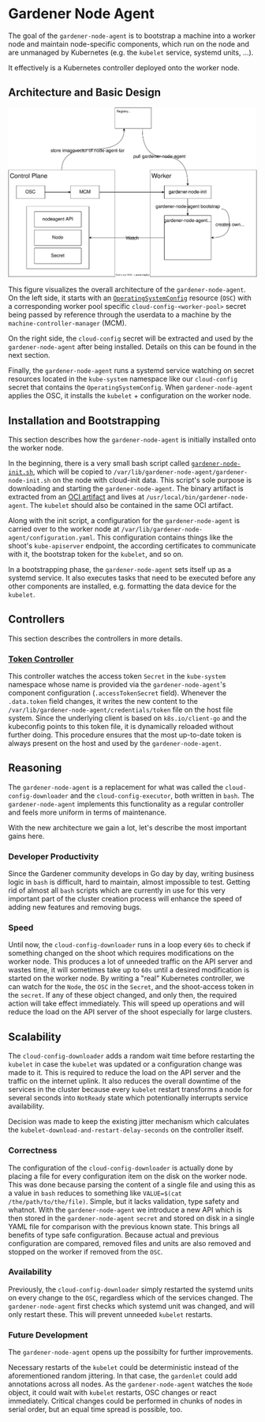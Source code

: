 # Gardener Node Agent

The goal of the `gardener-node-agent` is to bootstrap a machine into a worker node and maintain node-specific components, which run on the node and are unmanaged by Kubernetes (e.g. the `kubelet` service, systemd units, ...).

It effectively is a Kubernetes controller deployed onto the worker node.

## Architecture and Basic Design

![Design](./images/gardener-nodeagent-architecture.svg)

This figure visualizes the overall architecture of the `gardener-node-agent`. On the left side, it starts with an [`OperatingSystemConfig`](../extensions/operatingsystemconfig.md) resource (`OSC`) with a corresponding worker pool specific `cloud-config-<worker-pool>` secret being passed by reference through the userdata to a machine by the `machine-controller-manager` (MCM).

On the right side, the `cloud-config` secret will be extracted and used by the `gardener-node-agent` after being installed. Details on this can be found in the next section.

Finally, the `gardener-node-agent` runs a systemd service watching on secret resources located in the `kube-system` namespace like our `cloud-config` secret that contains the `OperatingSystemConfig`. When `gardener-node-agent` applies the OSC, it installs the `kubelet` + configuration on the worker node.

## Installation and Bootstrapping

This section describes how the `gardener-node-agent` is initially installed onto the worker node.

In the beginning, there is a very small bash script called [`gardener-node-init.sh`](../../pkg/component/extensions/operatingsystemconfig/original/components/containerd/templates/scripts/init.tpl.sh), which will be copied to `/var/lib/gardener-node-agent/gardener-node-init.sh` on the node with cloud-init data. This script's sole purpose is downloading and starting the `gardener-node-agent`. The binary artifact is extracted from an [OCI artifact](https://github.com/opencontainers/image-spec/blob/main/manifest.md) and lives at `/usr/local/bin/gardener-node-agent`. The `kubelet` should also be contained in the same OCI artifact.

Along with the init script, a configuration for the `gardener-node-agent` is carried over to the worker node at `/var/lib/gardener-node-agent/configuration.yaml`. This configuration contains things like the shoot's `kube-apiserver` endpoint, the according certificates to communicate with it, the bootstrap token for the `kubelet`, and so on.

In a bootstrapping phase, the `gardener-node-agent` sets itself up as a systemd service. It also executes tasks that need to be executed before any other components are installed, e.g. formatting the data device for the `kubelet`.

## Controllers

This section describes the controllers in more details.

### [Token Controller](../../pkg/nodeagent/controller/token)

This controller watches the access token `Secret` in the `kube-system` namespace whose name is provided via the `gardener-node-agent`'s component configuration (`.accessTokenSecret` field).
Whenever the `.data.token` field changes, it writes the new content to the `/var/lib/gardener-node-agent/credentials/token` file on the host file system.
Since the underlying client is based on `k8s.io/client-go` and the kubeconfig points to this token file, it is dynamically reloaded without further doing.
This procedure ensures that the most up-to-date token is always present on the host and used by the `gardener-node-agent`.

## Reasoning

The `gardener-node-agent` is a replacement for what was called the `cloud-config-downloader` and the `cloud-config-executor`, both written in `bash`. The `gardener-node-agent` implements this functionality as a regular controller and feels more uniform in terms of maintenance.

With the new architecture we gain a lot, let's describe the most important gains here.

### Developer Productivity

Since the Gardener community develops in Go day by day, writing business logic in `bash` is difficult, hard to maintain, almost impossible to test. Getting rid of almost all `bash` scripts which are currently in use for this very important part of the cluster creation process will enhance the speed of adding new features and removing bugs.

### Speed

Until now, the `cloud-config-downloader` runs in a loop every `60s` to check if something changed on the shoot which requires modifications on the worker node. This produces a lot of unneeded traffic on the API server and wastes time, it will sometimes take up to `60s` until a desired modification is started on the worker node.
By writing a "real" Kubernetes controller, we can watch for the `Node`, the `OSC` in the `Secret`, and the shoot-access token in the `secret`. If any of these object changed, and only then, the required action will take effect immediately.
This will speed up operations and will reduce the load on the API server of the shoot especially for large clusters.

## Scalability

The `cloud-config-downloader` adds a random wait time before restarting the `kubelet` in case the `kubelet` was updated or a configuration change was made to it. This is required to reduce the load on the API server and the traffic on the internet uplink. It also reduces the overall downtime of the services in the cluster because every `kubelet` restart transforms a node for several seconds into `NotReady` state which potentionally interrupts service availability.

Decision was made to keep the existing jitter mechanism which calculates the `kubelet-download-and-restart-delay-seconds` on the controller itself.

### Correctness

The configuration of the `cloud-config-downloader` is actually done by placing a file for every configuration item on the disk on the worker node. This was done because parsing the content of a single file and using this as a value in `bash` reduces to something like `VALUE=$(cat /the/path/to/the/file)`. Simple, but it lacks validation, type safety and whatnot.
With the `gardener-node-agent` we introduce a new API which is then stored in the `gardener-node-agent` `secret` and stored on disk in a single YAML file for comparison with the previous known state. This brings all benefits of type safe configuration.
Because actual and previous configuration are compared, removed files and units are also removed and stopped on the worker if removed from the `OSC`.

### Availability

Previously, the `cloud-config-downloader` simply restarted the systemd units on every change to the `OSC`, regardless which of the services changed. The `gardener-node-agent` first checks which systemd unit was changed, and will only restart these. This will prevent unneeded `kubelet` restarts.

### Future Development

The `gardener-node-agent` opens up the possibilty for further improvements.

Necessary restarts of the `kubelet` could be deterministic instead of the aforementioned random jittering. In that case, the `gardenlet` could add annotations across all nodes. As the `gardener-node-agent` watches the `Node` object, it could wait with `kubelet` restarts, OSC changes or react immediately. Critical changes could be performed in chunks of nodes in serial order, but an equal time spread is possible, too.
